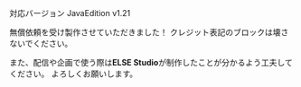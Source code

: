 対応バージョン
JavaEdition v1.21

無償依頼を受け製作させていただきました！
クレジット表記のブロックは壊さないでください。

また、配信や企画で使う際は**ELSE Studio**が制作したことが分かるよう工夫してください。
よろしくお願いします。
